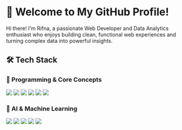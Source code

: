 # 🚀 Welcome to My GitHub Profile!
Hi there! I'm Rifna, a passionate Web Developer and Data Analytics enthusiast who enjoys building clean, functional web experiences and turning complex data into powerful insights.
## 🛠️ Tech Stack
### 🔹 Programming & Core Concepts
<p align="left">
<img src="https://img.shields.io/badge/HTML-3776AB?style=for-the-badge&logo=w3c&logoColor=white" />
<img src="https://img.shields.io/badge/CSS-000000?style=for-the-badge&logo=css&logoColor=white" />
<img src="https://img.shields.io/badge/ReactJS-4479A1?style=for-the-badge&logo=react&logoColor=white" />
<img src="https://img.shields.io/badge/Python-3776AB?style=for-the-badge&logo=python&logoColor=white" />
<img src="https://img.shields.io/badge/JavaScript-000000?style=for-the-badge&logo=javascript&logoColor=white" />
<img src="https://img.shields.io/badge/SQL-4479A1?style=for-the-badge&logo=mysql&logoColor=white" />
</p>

### 🤖 AI & Machine Learning
<p align="left">
<img src="https://img.shields.io/badge/Data%20Science-EE4C2C?style=for-the-badge&logo=datascience&logoColor=white" />
<img src="https://img.shields.io/badge/Machine%20Learning-FF6F00?style=for-the-badge&logo=mlflow&logoColor=white" />
<img src="https://img.shields.io/badge/Deep%20Learning-FF0000?style=for-the-badge&logo=pytorch&logoColor=white" />
<img src="https://img.shields.io/badge/TensorFlow-FF6F00?style=for-the-badge&logo=tensorflow&logoColor=white" />
<img src="https://img.shields.io/badge/PyTorch-EE4C2C?style=for-the-badge&logo=pytorch&logoColor=white" />
</p>
